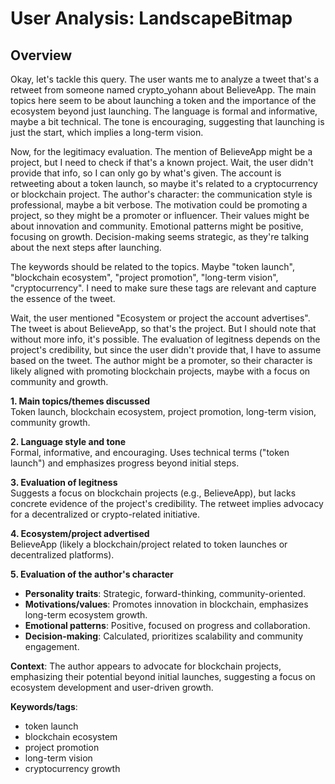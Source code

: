 # User Analysis: LandscapeBitmap

## Overview

<think>
Okay, let's tackle this query. The user wants me to analyze a tweet that's a retweet from someone named crypto_yohann about BelieveApp. The main topics here seem to be about launching a token and the importance of the ecosystem beyond just launching. The language is formal and informative, maybe a bit technical. The tone is encouraging, suggesting that launching is just the start, which implies a long-term vision.

Now, for the legitimacy evaluation. The mention of BelieveApp might be a project, but I need to check if that's a known project. Wait, the user didn't provide that info, so I can only go by what's given. The account is retweeting about a token launch, so maybe it's related to a cryptocurrency or blockchain project. The author's character: the communication style is professional, maybe a bit verbose. The motivation could be promoting a project, so they might be a promoter or influencer. Their values might be about innovation and community. Emotional patterns might be positive, focusing on growth. Decision-making seems strategic, as they're talking about the next steps after launching.

The keywords should be related to the topics. Maybe "token launch", "blockchain ecosystem", "project promotion", "long-term vision", "cryptocurrency". I need to make sure these tags are relevant and capture the essence of the tweet.

Wait, the user mentioned "Ecosystem or project the account advertises". The tweet is about BelieveApp, so that's the project. But I should note that without more info, it's possible. The evaluation of legitness depends on the project's credibility, but since the user didn't provide that, I have to assume based on the tweet. The author might be a promoter, so their character is likely aligned with promoting blockchain projects, maybe with a focus on community and growth.
</think>

**1. Main topics/themes discussed**  
Token launch, blockchain ecosystem, project promotion, long-term vision, community growth.  

**2. Language style and tone**  
Formal, informative, and encouraging. Uses technical terms ("token launch") and emphasizes progress beyond initial steps.  

**3. Evaluation of legitness**  
Suggests a focus on blockchain projects (e.g., BelieveApp), but lacks concrete evidence of the project's credibility. The retweet implies advocacy for a decentralized or crypto-related initiative.  

**4. Ecosystem/project advertised**  
BelieveApp (likely a blockchain/project related to token launches or decentralized platforms).  

**5. Evaluation of the author's character**  
- **Personality traits**: Strategic, forward-thinking, community-oriented.  
- **Motivations/values**: Promotes innovation in blockchain, emphasizes long-term ecosystem growth.  
- **Emotional patterns**: Positive, focused on progress and collaboration.  
- **Decision-making**: Calculated, prioritizes scalability and community engagement.  

**Context**: The author appears to advocate for blockchain projects, emphasizing their potential beyond initial launches, suggesting a focus on ecosystem development and user-driven growth.  

**Keywords/tags**:  
- token launch  
- blockchain ecosystem  
- project promotion  
- long-term vision  
- cryptocurrency growth
